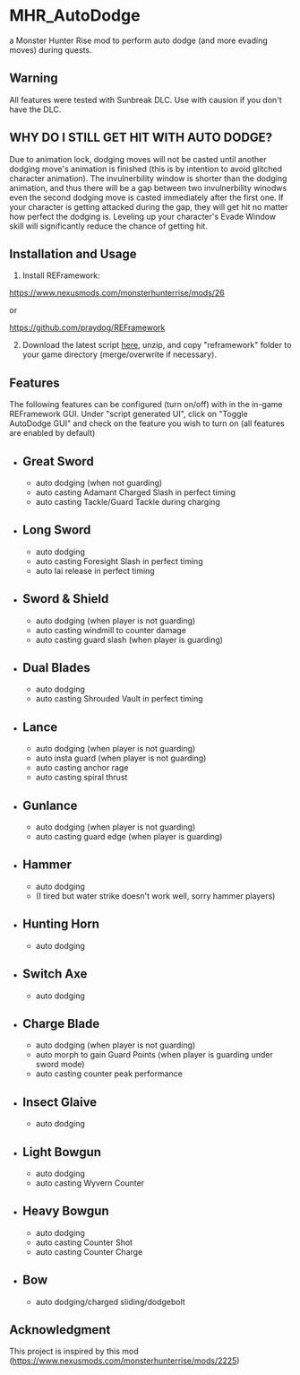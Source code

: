 # MHR_AutoDodge

a Monster Hunter Rise mod to perform auto dodge (and more evading moves) during quests.


## Warning

All features were tested with Sunbreak DLC. Use with causion if you don't have the DLC.

## WHY DO I STILL GET HIT WITH AUTO DODGE?

Due to animation lock, dodging moves will not be casted until another dodging move's animation is finished (this is by intention to avoid glitched character animation). The invulnerbility window is shorter than the dodging animation, and thus there will be a gap between two invulnerbility winodws even the second dodging move is casted immediately after the first one. If your character is getting attacked during the gap, they will get hit no matter how perfect the dodging is. Leveling up your character's Evade Window skill will significantly reduce the chance of getting hit.

## Installation and Usage

1. Install REFramework:

https://www.nexusmods.com/monsterhunterrise/mods/26

or 

https://github.com/praydog/REFramework

2. Download the latest script <a href="https://github.com/Atomoxide/MHR_AutoDodge/releases">here</a>, unzip, and copy "reframework" folder to your game directory (merge/overwrite if necessary).

## Features

The following features can be configured (turn on/off) with in the in-game REFramework GUI. Under "script generated UI", click on "Toggle AutoDodge GUI" and check on the feature you wish to turn on (all features are enabled by default)

- Great Sword
  - 
  - auto dodging (when not guarding)
  - auto casting Adamant Charged Slash in perfect timing
  - auto casting Tackle/Guard Tackle during charging
- Long Sword
  - 
  - auto dodging
  - auto casting Foresight Slash in perfect timing
  - auto Iai release in perfect timing
- Sword & Shield
  - 
  - auto dodging (when player is not guarding)
  - auto casting windmill to counter damage
  - auto casting guard slash (when player is guarding)
- Dual Blades
  - 
  - auto dodging
  - auto casting Shrouded Vault in perfect timing
- Lance
  - 
  - auto dodging (when player is not guarding)
  - auto insta guard (when player is not guarding)
  - auto casting anchor rage
  - auto casting spiral thrust
- Gunlance
  - 
  - auto dodging (when player is not guarding)
  - auto casting guard edge (when player is guarding)
- Hammer
  - 
  - auto dodging
  - (I tired but water strike doesn't work well, sorry hammer players)
- Hunting Horn
  - 
  - auto dodging
- Switch Axe
  - 
  - auto dodging
- Charge Blade
  - 
  - auto dodging (when player is not guarding)
  - auto morph to gain Guard Points (when player is guarding under sword mode) 
  - auto casting counter peak performance
- Insect Glaive
  - 
  - auto dodging
- Light Bowgun
  - 
  - auto dodging
  - auto casting Wyvern Counter
- Heavy Bowgun
  - 
  - auto dodging
  - auto casting Counter Shot
  - auto casting Counter Charge
- Bow
  - 
  - auto dodging/charged sliding/dodgebolt

## Acknowledgment
This project is inspired by this mod (https://www.nexusmods.com/monsterhunterrise/mods/2225)
